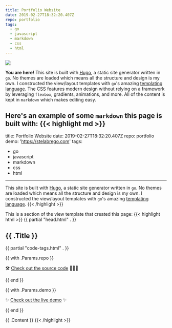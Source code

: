 ```yaml
---
title: Portfolio Website
date: 2019-02-27T18:32:20.407Z
repo: portfolio
tags:
  - go
  - javascript
  - markdown
  - css
  - html
---
```


<img class='mobile-phone' src='https://media.giphy.com/media/TiO9awohTkrWgza9Gy/giphy.gif'>

**You are here!** This site is built with [Hugo](https://gohugo.io), a static site generator written in `go`. No themes are loaded which means all the structure and design is my own. I constructed the view/layout templates with `go`'s amazing [templating language](https://golang.org/pkg/text/template/). The CSS features modern design without relying on a framework by leveraging `flexbox`, gradients, animations, and more. All of the content is kept in `markdown` which makes editing easy.

Here's an example of some `markdown` this page is built with:
{{< highlight md >}}
---
title: Portfolio Website
date: 2019-02-27T18:32:20.407Z
repo: portfolio
demo: 'https://stelabrego.com'
tags:
  - go
  - javascript
  - markdown
  - css
  - html
---
This site is built with [Hugo](https://gohugo.io), a static site generator written in `go`. No themes are loaded which means all the structure and design is my own. I constructed the view/layout templates with `go`'s amazing [templating language](https://golang.org/pkg/text/template/).
{{< /highlight >}}

This is a section of the view template that created this page:
{{< highlight html >}}
{{ partial "head.html" . }}
<h2>{{ .Title }}</h2>
{{ partial "code-tags.html" . }}

{{ with .Params.repo }}
<p>🛠 <a href='https://github.com/stelabrego/{{ . }}' target="_blank">Check out the source code</a> 👷🏻‍♀️</p>
{{ end }}

{{ with .Params.demo }}
<p>✨ <a href='{{ . }}' target="_blank">Check out the live demo</a> ✨</p>
{{ end }}

{{ .Content }}
{{< /highlight >}}